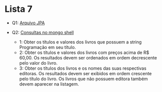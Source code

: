 # Lista 7

- Q1: [Arquivo JPA](/Jpa.md)

- Q2: [Consultas no mongo shell](/query)
    - 1: Obter os títulos e valores dos livros que possuem a string Programação em seu título. 
    - 2: Obter os títulos e valores dos livros com preços acima de R$ 60,00. Os resultados devem ser ordenados em ordem decrescente pelo valor do livro. 
    - 3: Obter os títulos dos livros e os nomes das suas respectivas editoras. Os resultados devem ser exibidos em ordem crescente pelo título do livro. Os livros que não possuem editora também devem aparecer na listagem.   


